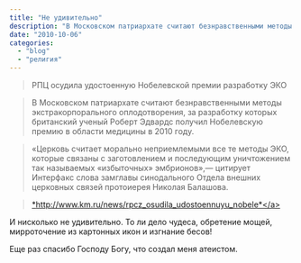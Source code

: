 ```yaml
---
title: "Не удивительно"
description: "В Московском патриархате считают безнравственными методы экстракорпорального оплодотворения, за разработку которых британский ученый Роберт Эдвардс получил Нобелевскую премию в области медицины в 2010 году."
date: "2010-10-06"
categories: 
  - "blog"
  - "религия"
---
```


 
> РПЦ осудила удостоенную Нобелевской премии разработку ЭКО

> В Московском патриархате считают безнравственными методы экстракорпорального оплодотворения, за разработку которых британский ученый Роберт Эдвардс получил Нобелевскую премию в области медицины в 2010 году.

> «Церковь считает морально неприемлемыми все те методы ЭКО, которые связаны с заготовлением и последующим уничтожением так называемых «избыточных» эмбрионов»,— цитирует Интерфакс слова замглавы синодального Отдела внешних церковных связей протоиерея Николая Балашова.

> <a href="http://www.km.ru/news/rpcz_osudila_udostoennuyu_nobele" rel="nofollow">*http://www.km.ru/news/rpcz_osudila_udostoennuyu_nobele*</a>

И нисколько не удивительно. То ли дело чудеса, обретение мощей, мирроточение из картонных икон и изгнание бесов!

Еще раз спасибо Господу Богу, что создал меня атеистом.


